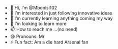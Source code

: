 - 👋 Hi, I’m @Mbonisi102
- 👀 I’m interested in just following innovative ideas
- 🌱 I’m currently learning anything coming my way 
- 💞️ I’m looking to learn more
- 📫 How to reach me ...(no need) 
- 😄 Pronouns: Mr
- ⚡ Fun fact: Am a die hard Arsenal fan

<!---
Mbonisi102/Mbonisi102 is a ✨ special ✨ repository because its `README.md` (this file) appears on your GitHub profile.
You can click the Preview link to take a look at your changes.
--->
